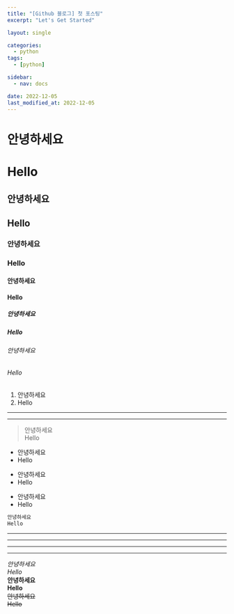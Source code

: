 ```yaml
---
title: "[Github 블로그] 첫 포스팅"
excerpt: "Let's Get Started"

layout: single

categories:
  - python
tags: 
  - [python]

sidebar:
  - nav: docs

date: 2022-12-05
last_modified_at: 2022-12-05
---
```


# 안녕하세요
# Hello
## 안녕하세요
## Hello
### 안녕하세요
### Hello
#### 안녕하세요
#### Hello
##### 안녕하세요
##### Hello
###### 안녕하세요 
###### Hello

1. 안녕하세요
2. Hello
   
---
---

> 안녕하세요   
> Hello   

- 안녕하세요   
- Hello   

* 안녕하세요   
* Hello   

+ 안녕하세요   
+ Hello   

```bash
안녕하세요   
Hello
```

***
*****
---
-----

*안녕하세요*   
*Hello*   
**안녕하세요**   
**Hello**   
~~안녕하세요~~   
~~Hello~~   

